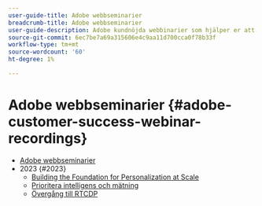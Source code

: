 ```yaml
---
user-guide-title: Adobe webbseminarier
breadcrumb-title: Adobe webbseminarier
user-guide-description: Adobe kundnöjda webbinarier som hjälper er att optimera er investering i Adobe Experience Cloud. Få värdefulla insikter för att maximera värdet och öka användningen av Adobe-lösningar.
source-git-commit: 6ec7be7a69a315606e4c9aa11d700cca0f78b33f
workflow-type: tm+mt
source-wordcount: '60'
ht-degree: 1%

---
```



# Adobe webbseminarier {#adobe-customer-success-webinar-recordings}

+ [Adobe webbseminarier](overview.md)
+ 2023 {#2023}
   + [Building the Foundation for Personalization at Scale](2023/personalization-at-scale.md)
   + [Prioritera intelligens och mätning](2023/intelligence-and-measurement.md)
   + [Övergång till RTCDP](2023/aam-to-rtcdp.md)